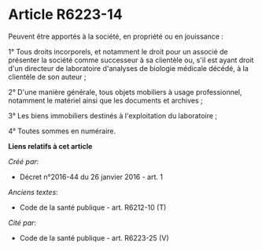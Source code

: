# Article R6223-14

Peuvent être apportés à la société, en propriété ou en jouissance :

1° Tous droits incorporels, et notamment le droit pour un associé de présenter la société comme successeur à sa clientèle ou,
s'il est ayant droit d'un directeur de laboratoire d'analyses de biologie médicale décédé, à la clientèle de son auteur ;

2° D'une manière générale, tous objets mobiliers à usage professionnel, notamment le matériel ainsi que les documents et
archives ;

3° Les biens immobiliers destinés à l'exploitation du laboratoire ;

4° Toutes sommes en numéraire.

**Liens relatifs à cet article**

_Créé par_:

  - Décret n°2016-44 du 26 janvier 2016 - art. 1

_Anciens textes_:

  - Code de la santé publique - art. R6212-10 (T)

_Cité par_:

  - Code de la santé publique - art. R6223-25 (V)
